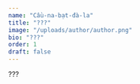 ```yaml
---
name: "Cầu-na-bạt-đà-la"
title: "???"
image: "/uploads/author/author.png"
bio: "???"
order: 1
draft: false
---
```


???
